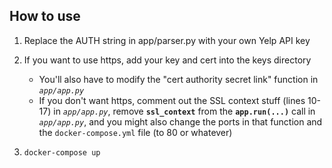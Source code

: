 ## How to use
1. Replace the AUTH string in app/parser.py with your own Yelp API key

2. If you want to use https, add your key and cert into the keys directory
    - You'll also have to modify the "cert authority secret link" function in *`app/app.py`*
    - If you don't want https, comment out the SSL context stuff (lines 10-17) in *`app/app.py`*, remove **`ssl_context`** from the **`app.run(...)`** call in *`app/app.py`*, and you might also change the ports in that function and the `docker-compose.yml` file (to 80 or whatever)

3. `docker-compose up`
